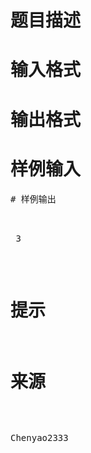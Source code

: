 

# 题目描述



# 输入格式



# 输出格式



# 样例输入


<pre>
# 样例输出


<pre> 3
</pre>

# 提示



# 来源


<p>
Chenyao2333
</p>
